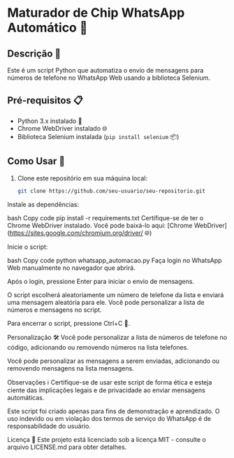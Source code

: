 # Maturador de Chip WhatsApp Automático 🤖

## Descrição 📝

Este é um script Python que automatiza o envio de mensagens para números de telefone no WhatsApp Web usando a biblioteca Selenium.

## Pré-requisitos 📋

- Python 3.x instalado 🐍
- Chrome WebDriver instalado 🌐
- Biblioteca Selenium instalada (`pip install selenium` 📦)

## Como Usar 🚀

1. Clone este repositório em sua máquina local:

   ```bash
   git clone https://github.com/seu-usuario/seu-repositorio.git

Instale as dependências:

bash
Copy code
pip install -r requirements.txt
Certifique-se de ter o Chrome WebDriver instalado. Você pode baixá-lo aqui: [Chrome WebDriver](https://sites.google.com/chromium.org/driver/ 🌐)

Inicie o script:

bash
Copy code
python whatsapp_automacao.py
Faça login no WhatsApp Web manualmente no navegador que abrirá.

Após o login, pressione Enter para iniciar o envio de mensagens.

O script escolherá aleatoriamente um número de telefone da lista e enviará uma mensagem aleatória para ele. Você pode personalizar a lista de números e mensagens no script.

Para encerrar o script, pressione Ctrl+C 🛑.

Personalização 🛠️
Você pode personalizar a lista de números de telefone no código, adicionando ou removendo números na lista telefones.

Você pode personalizar as mensagens a serem enviadas, adicionando ou removendo mensagens na lista mensagens.

Observações ℹ️
Certifique-se de usar este script de forma ética e esteja ciente das implicações legais e de privacidade ao enviar mensagens automáticas.

Este script foi criado apenas para fins de demonstração e aprendizado. O uso indevido ou em violação dos termos de serviço do WhatsApp é de responsabilidade do usuário.

Licença 📜
Este projeto está licenciado sob a licença MIT - consulte o arquivo LICENSE.md para obter detalhes.
